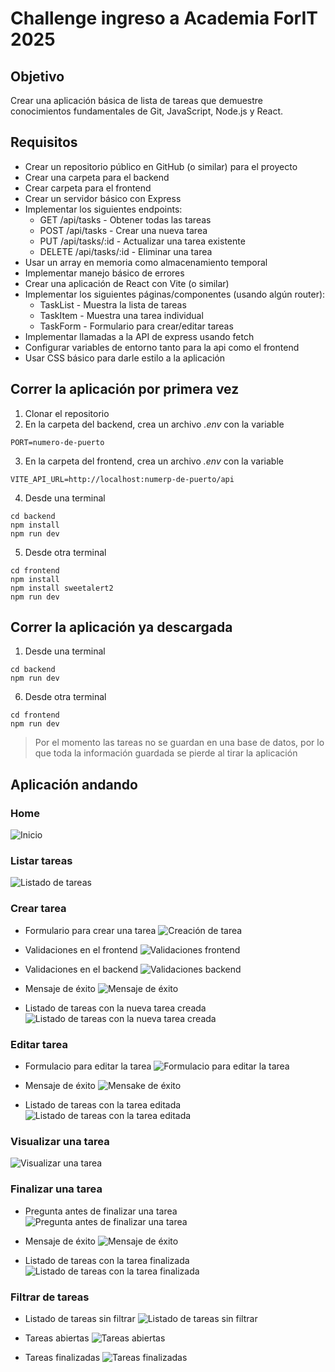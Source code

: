 # Challenge ingreso a Academia ForIT 2025

## Objetivo
Crear una aplicación básica de lista de tareas que demuestre conocimientos fundamentales de Git, JavaScript, Node.js y React.

## Requisitos
- Crear un repositorio público en GitHub (o similar) para el proyecto
- Crear una carpeta para el backend
- Crear carpeta para el frontend
- Crear un servidor básico con Express
- Implementar los siguientes endpoints:
    - GET /api/tasks - Obtener todas las tareas
    - POST /api/tasks - Crear una nueva tarea
    - PUT /api/tasks/:id - Actualizar una tarea existente
    - DELETE /api/tasks/:id - Eliminar una tarea
- Usar un array en memoria como almacenamiento temporal
- Implementar manejo básico de errores
- Crear una aplicación de React con Vite (o similar)
- Implementar los siguientes páginas/componentes (usando algún router):
    - TaskList - Muestra la lista de tareas
    - TaskItem - Muestra una tarea individual
    - TaskForm - Formulario para crear/editar tareas
- Implementar llamadas a la API de express usando fetch
- Configurar variables de entorno tanto para la api como el frontend
- Usar CSS básico para darle estilo a la aplicación

## Correr la aplicación por primera vez

1. Clonar el repositorio
2. En la carpeta del backend, crea un archivo *.env* con la variable

```
PORT=numero-de-puerto
```
3. En la carpeta del frontend, crea un archivo *.env* con la variable 

```
VITE_API_URL=http://localhost:numerp-de-puerto/api
```

4. Desde una terminal

```
cd backend
npm install
npm run dev
```

5. Desde otra terminal

```
cd frontend
npm install
npm install sweetalert2
npm run dev
```

## Correr la aplicación ya descargada

1. Desde una terminal

```
cd backend
npm run dev
```

6. Desde otra terminal

```
cd frontend
npm run dev
```

> Por el momento las tareas no se guardan en una base de datos, por lo que toda la información guardada se pierde al tirar la aplicación


## Aplicación andando

### Home
![Inicio](Home.png)

### Listar tareas
![Listado de tareas](<listado vacio-1.png>)

### Crear tarea
- Formulario para crear una tarea
![Creación de tarea](<nueva tarea.png>)

- Validaciones en el frontend
![Validaciones frontend](<validacion front.png>)

- Validaciones en el backend
![Validaciones backend](<validacion back.png>)

- Mensaje de éxito
![Mensaje de éxito](<nueva exito.png>)

- Listado de tareas con la nueva tarea creada
![Listado de tareas con la nueva tarea creada](<listado con tarea.png>)

### Editar tarea
- Formulacio para editar la tarea
![Formulacio para editar la tarea](<editar tarea.png>)

- Mensaje de éxito
![Mensake de éxito](<editar exito.png>)

- Listado de tareas con la tarea editada
![Listado de tareas con la tarea editada](<tarea editada.png>)

### Visualizar una tarea
![Visualizar una tarea](<Visulizar tarea.png>)

### Finalizar una tarea
- Pregunta antes de finalizar una tarea
![Pregunta antes de finalizar una tarea](<Finalizar tarea.png>)

- Mensaje de éxito
![Mensaje de éxito](<Finalizar exito.png>)

- Listado de tareas con la tarea finalizada
![Listado de tareas con la tarea finalizada](<tarea finalizada.png>)

### Filtrar de tareas

- Listado de tareas sin filtrar
![Listado de tareas sin filtrar](<listado con tareas.png>)

- Tareas abiertas
![Tareas abiertas](filtro1.png)

- Tareas finalizadas
![Tareas finalizadas](filtro2.png)